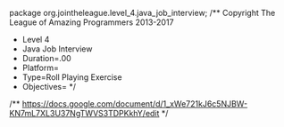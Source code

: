 package org.jointheleague.level_4.java_job_interview;
/** Copyright The League of Amazing Programmers 2013-2017
 *    Level 4
 *    Java Job Interview
 *    Duration=.00
 *    Platform=
 *    Type=Roll Playing Exercise
 *    Objectives=
*/

/**
https://docs.google.com/document/d/1_xWe721kJ6c5NJBW-KN7mL7XL3U37NgTWVS3TDPKkhY/edit
*/
